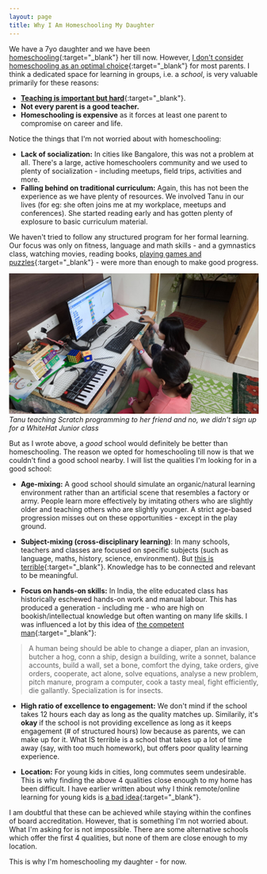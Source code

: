 ```yaml
---
layout: page
title: Why I Am Homeschooling My Daughter
---
```


<meta property="og:image" content="https://nilesh.trivedi.pw/img/homeschool.jpg">
<meta property="og:description" content="By Nilesh Trivedi">

We have a 7yo daughter and we have been [homeschooling](https://www.youtube.com/channel/UCJuguNvfsC4kIxHtev9i6ew){:target="_blank"} her till now. However, [I don't consider homeschooling as an optimal choice](https://twitter.com/nileshtrivedi/status/1302960457406320640){:target="_blank"} for most parents. I think a dedicated space for learning in groups, i.e. a *school*, is very valuable primarily for these reasons:

- [**Teaching is important but hard**](https://learnawesome.org/items/ec8e3a9a-4cce-4c79-b53f-9a9c3af7dc8b-how-people-learn-brain-mind-experience-and-school){:target="_blank"}.
- **Not every parent is a good teacher.**
- **Homeschooling is expensive** as it forces at least one parent to compromise on career and life.

Notice the things that I'm not worried about with homeschooling:

- **Lack of socialization:** In cities like Bangalore, this was not a problem at all. There's a large, active homeschoolers community and we used to plenty of socialization - including meetups, field trips, activities and more.
- **Falling behind on traditional curriculum:** Again, this has not been the experience as we have plenty of resources. We involved Tanu in our lives (for eg: she often joins me at my workplace, meetups and conferences). She started reading early and has gotten plenty of explosure to basic curriculum material.

We haven't tried to follow any structured program for her formal learning. Our focus was only on fitness, language and math skills - and a gymnastics class, watching movies, reading books, [playing games and puzzles](http://dhimath.org){:target="_blank"} - were more than enough to make good progress.

![Tanu teaching Scratch programming to her friend and no, we didn't sign up for a WhiteHat Junior class](/img/homeschool.jpg "Tanu teaching Scratch programming to her friend and no, we didn't sign up for a WhiteHat Junior class")
*Tanu teaching Scratch programming to her friend and no, we didn't sign up for a WhiteHat Junior class*

But as I wrote above, a *good* school would definitely be better than homeschooling. The reason we opted for homeschooling till now is that we couldn't find a good school nearby. I will list the qualities I'm looking for in a good school:

- **Age-mixing:** A good school should simulate an organic/natural learning environment rather than an artificial scene that resembles a factory or army. People learn more effectively by imitating others who are slightly older and teaching others who are slightly younger. A strict age-based progression misses out on these opportunities - except in the play ground.

- **Subject-mixing (cross-disciplinary learning)**: In many schools, teachers and classes are focused on specific subjects (such as language, maths, history, science, environment). But [this is terrible](https://learnawesome.org/items/0845a1d7-4d95-4268-9aad-472f7d32f627-dumbing-us-down){:target="_blank"}. Knowledge has to be connected and relevant to be meaningful.

- **Focus on hands-on skills:** In India, the elite educated class has historically eschewed hands-on work and manual labour. This has produced a generation - including me - who are high on bookish/intellectual knowledge but often wanting on many life skills. I was influenced a lot by this idea of [the competent man](https://en.wikipedia.org/wiki/Competent_man){:target="_blank"}:

> A human being should be able to change a diaper, plan an invasion, butcher a hog, conn a ship, design a building, write a sonnet, balance accounts, build a wall, set a bone, comfort the dying, take orders, give orders, cooperate, act alone, solve equations, analyse a new problem, pitch manure, program a computer, cook a tasty meal, fight efficiently, die gallantly. Specialization is for insects. 

- **High ratio of excellence to engagement:** We don't mind if the school takes 12 hours each day as long as the quality matches up. Similarily, it's **okay** if the school is not providing excellence as long as it keeps engagement (# of structured hours) low because as parents, we can make up for it. What IS terrible is a school that takes up a lot of time away (say, with too much homework), but offers poor quality learning experience.

- **Location:** For young kids in cities, long commutes seem undesirable. This is why finding the above 4 qualities close enough to my home has been difficult. I have earlier written about why I think remote/online learning for young kids is [a bad idea](https://twitter.com/nileshtrivedi/status/1321286978944618497){:target="_blank"}.

I am doubtful that these can be achieved while staying within the confines of board accreditation. However, that is something I'm not worried about. What I'm asking for is not impossible. There are some alternative schools which offer the first 4 qualities, but none of them are close enough to my location.

This is why I'm homeschooling my daughter - for now.